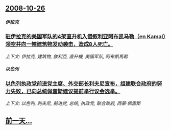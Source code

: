 ## [2008-10-26](/news/2008/10/26/index.md)

##### 伊拉克
### [驻伊拉克的美国军队的4架直升机入侵叙利亚阿布凯马勒（en Kamal）领空并向一幢建筑物发动袭击，造成8人死亡。](/news/2008/10/26/驻伊拉克的美国军队的4架直升机入侵叙利亚阿布凯马勒-en-Kamal-领空并向一幢建筑物发动袭击-造成8人死亡.md)
_上下文: 伊拉克, 建筑物, 敘利亞, 直升機, 美国军队, 阿布凱馬勒_

##### 以色列
### [以色列执政党前进党主席、外交部长利夫尼宣布，组建联合政府的努力失败，已向总统佩雷斯建议提前举行议会选举。](/news/2008/10/26/以色列执政党前进党主席-外交部长利夫尼宣布-组建联合政府的努力失败-已向总统佩雷斯建议提前举行议会选举.md)
_上下文: 以色列, 利夫尼, 前进党, 总统, 执政党, 联合政府, 西蒙·佩雷斯_

## [前一天...](/news/2008/10/25/index.md)

